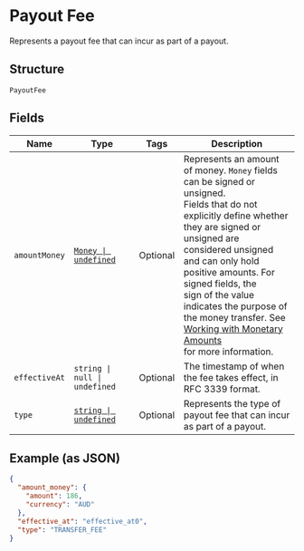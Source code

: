 <!-- Optimized: 2025-10-06 -->
<!-- RPM: 1.6.2.1.1.6.2.1_payout-fee_20251006 -->
<!-- Session: E2E RPM DNA Application -->
<!-- AOM: RND (Reggie & Dro) -->
<!-- COI: TECHNOLOGY -->
<!-- RPM: HIGH -->
<!-- ACTION: BUILD -->

# Payout Fee

Represents a payout fee that can incur as part of a payout.

## Structure

`PayoutFee`

## Fields

| Name | Type | Tags | Description |
|  --- | --- | --- | --- |
| `amountMoney` | [`Money \| undefined`](../../doc/models/money.md) | Optional | Represents an amount of money. `Money` fields can be signed or unsigned.<br>Fields that do not explicitly define whether they are signed or unsigned are<br>considered unsigned and can only hold positive amounts. For signed fields, the<br>sign of the value indicates the purpose of the money transfer. See<br>[Working with Monetary Amounts](https://developer.squareup.com/docs/build-basics/working-with-monetary-amounts)<br>for more information. |
| `effectiveAt` | `string \| null \| undefined` | Optional | The timestamp of when the fee takes effect, in RFC 3339 format. |
| `type` | [`string \| undefined`](../../doc/models/payout-fee-type.md) | Optional | Represents the type of payout fee that can incur as part of a payout. |

## Example (as JSON)

```json
{
  "amount_money": {
    "amount": 186,
    "currency": "AUD"
  },
  "effective_at": "effective_at0",
  "type": "TRANSFER_FEE"
}
```
